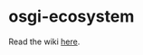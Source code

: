 osgi-ecosystem
==============

Read the wiki [here](https://github.com/themodularbook/osgi-ecosystem/wiki).
